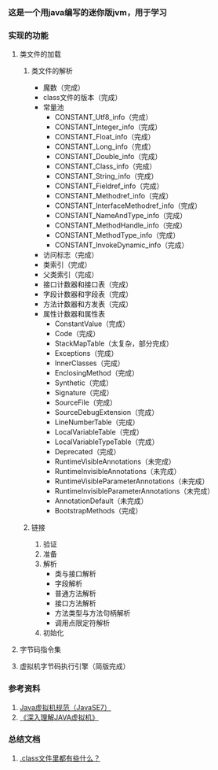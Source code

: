 ### 这是一个用java编写的迷你版jvm，用于学习
### 实现的功能
1. 类文件的加载
    1. 类文件的解析
        - 魔数（完成）
        - class文件的版本（完成）
        - 常量池
            - CONSTANT_Utf8_info（完成）
            - CONSTANT_Integer_info（完成）
            - CONSTANT_Float_info（完成）
            - CONSTANT_Long_info（完成）
            - CONSTANT_Double_info（完成）
            - CONSTANT_Class_info（完成）
            - CONSTANT_String_info（完成）
            - CONSTANT_Fieldref_info（完成）
            - CONSTANT_Methodref_info（完成）
            - CONSTANT_InterfaceMethodref_info（完成）
            - CONSTANT_NameAndType_info（完成）
            - CONSTANT_MethodHandle_info（完成）
            - CONSTANT_MethodType_info（完成）
            - CONSTANT_InvokeDynamic_info（完成）
        - 访问标志（完成）
        - 类索引（完成）
        - 父类索引（完成）
        - 接口计数器和接口表（完成）
        - 字段计数器和字段表（完成）
        - 方法计数器和方发表（完成）
        - 属性计数器和属性表
            - ConstantValue（完成）
            - Code（完成）
            - StackMapTable（太复杂，部分完成）
            - Exceptions（完成）
            - InnerClasses（完成）
            - EnclosingMethod（完成）
            - Synthetic（完成）
            - Signature（完成）
            - SourceFile（完成）
            - SourceDebugExtension（完成）
            - LineNumberTable（完成）
            - LocalVariableTable（完成）
            - LocalVariableTypeTable（完成）
            - Deprecated（完成）
            - RuntimeVisibleAnnotations（未完成）
            - RuntimeInvisibleAnnotations（未完成）
            - RuntimeVisibleParameterAnnotations（未完成）
            - RuntimeInvisibleParameterAnnotations（未完成）
            - AnnotationDefault（未完成）
            - BootstrapMethods（完成）
        
    2. 链接
        1. 验证
        2. 准备
        3. 解析
            - 类与接口解析
            - 字段解析
            - 普通方法解析
            - 接口方法解析
            - 方法类型与方法句柄解析
            - 调用点限定符解析
        4. 初始化
2. 字节码指令集

3. 虚拟机字节码执行引擎（简版完成）

### 参考资料
1. [Java虚拟机规范（JavaSE7）](https://files.cnblogs.com/files/zhuYears/Java%E8%99%9A%E6%8B%9F%E6%9C%BA%E8%A7%84%E8%8C%83%EF%BC%88JavaSE7%EF%BC%89.pdf)
2. [《深入理解JAVA虚拟机》](https://book.douban.com/subject/24722612/)

### 总结文档
1. [.class文件里都有些什么？](http://note.youdao.com/noteshare?id=e01b2975e187e8e8c5f7565a26938a85&sub=FE067BC677D6456AAE7111C69615555C)